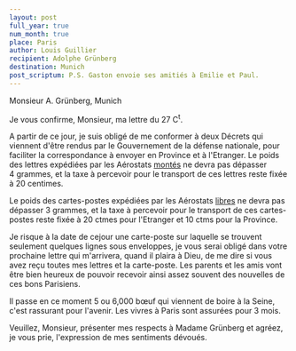 ```yaml
---
layout: post
full_year: true
num_month: true
place: Paris
author: Louis Guillier
recipient: Adolphe Grünberg
destination: Munich
post_scriptum: P.S. Gaston envoie ses amitiés à Emilie et Paul.
---
```


Monsieur A. Grünberg, Munich


Je vous confirme, Monsieur, ma lettre du 27 C<sup>t</sup>.

A partir de ce jour, je suis obligé de me conformer à deux Décrets qui viennent
d'être rendus par le Gouvernement de la défense nationale, pour faciliter la
correspondance à envoyer en Province et à l'Etranger. Le poids des lettres
expédiées par les Aérostats <ins>montés</ins> ne devra pas dépasser 4 grammes, et la
taxe à percevoir pour le transport de ces lettres reste fixée à 20 centimes.

Le poids des cartes-postes expédiées par les Aérostats <ins>libres</ins> ne
devra pas dépasser 3 grammes, et la taxe à percevoir pour le transport de ces
cartes-postes reste fixée à 20 ctmes pour l'Etranger et 10 ctms pour la
Province.

Je risque à la date de cejour une carte-poste sur laquelle se trouvent
seulement quelques lignes sous enveloppes, je vous serai obligé dans votre
prochaine lettre qui m'arrivera, quand il plaira à Dieu, de me dire si vous
avez reçu toutes mes lettres et la carte-poste. Les parents et les amis vont
être bien heureux de pouvoir recevoir ainsi assez souvent des nouvelles de ces
bons Parisiens.

Il passe en ce moment 5 ou 6,000 bœuf qui viennent de boire à la Seine, c'est
rassurant pour l'avenir. Les vivres à Paris sont assurées pour 3 mois.

Veuillez, Monsieur, présenter mes respects à Madame Grünberg et agréez, je vous
prie, l'expression de mes sentiments dévoués.
